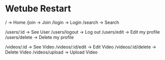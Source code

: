 # Wetube Restart

/ -> Home
/join -> Join
/login -> Login
/search -> Search

/users/:id -> See User
/users/logout -> Log out
/users/edit -> Edit my profile
/users/delete -> Delete my profile

/videos/:id -> See Video
/videos/:id/edit -> Edit Video
/videos/:id/delete -> Delete Video
/videos/upload -> Upload Video
